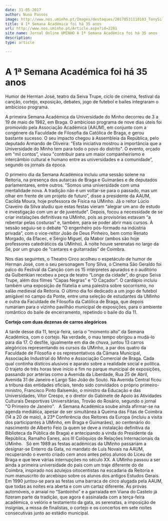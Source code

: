 ```yaml
---
date: 31-05-2017
author: Nuno Passos
image: http://www.nos.uminho.pt/Images/destaques/20170531110103_TonySilva.jpg
title: A 1ª Semana Académica foi há 35 anos
url: http://www.nos.uminho.pt/Article.aspx?id=2281
site name: Jornal Online UMINHO A 1ª Semana Académica foi há 35 anos
description: 
type: article

---
```

# A 1ª Semana Académica foi há 35 anos


  

Humor de Herman José, teatro da Seiva Trupe, ciclo de cinema, festival da canção, cortejo, exposição, debates, jogo de futebol e bailes integraram o ambicioso programa.

A primeira Semana Académica da Universidade do Minho decorreu de 3 a 19 de maio de 1982, em Braga. O ambicioso programa de nove dias úteis foi promovido pela Associação Académica (AAUM), em conjunto com a congénere da Faculdade de Filosofia da Católica de Braga, e gerou bastante sucesso. O seu impacto chegou à Assembleia da República, pelo deputado Armando de Oliveira: "Esta iniciativa mostrou a importância que a Universidade do Minho tem para todo o povo do distrito". O evento, orçado em “mil contos”, visou "contribuir para um maior companheirismo e intercâmbio cultural e humano entre as universidades e a comunidade”, segundo os jornais da época.

O primeiro dia da Semana Académica incluiu uma sessão solene na Reitoria, na presença dos autarcas de Braga e Guimarães e de deputados parlamentares, entre outros. "Somos uma universidade com uma mentalidade nova. A tradição não é um voltar-se para o passado, mas um olhar em frente de um projeto de futuro”, disse a presidente da AAUM, Cacilda Moura, hoje professora de Física na UMinho. Já o reitor Lúcio Craveiro da Silva aludiu que estas festas vieram “alegrar um ano de estudo e investigação com um ar de juventude”. Depois, focou a necessidade de se criar instalações definitivas na UMinho, pois as provisórias estavam “a rebentar pelas costuras” e, também, para se poder abrir mais cursos. À sessão seguiu-se o debate “O engenheiro pós-formado na indústria privada”, com o vice-reitor João de Deus Pinheiro, bem como Renato Morgado, da Efacec, e Sérgio Miguel, da Mabor (ambos são hoje professores catedráticos da UMinho). À noite houve serenatas no largo da Sé, por um grupo de “cantares e guitarradas” de Coimbra.

Nos dias seguintes, o Theatro Circo acolheu o espetáculo de humor de Herman José, com o seu personagem Tony Silva, o Cinema São Geraldo foi palco do Festival da Canção com os 15 intérpretes apurados e o auditório da Gulbenkian recebeu a peça de teatro “Longe da cidade”, do grupo Seiva Trupe, além dos filmes “Capas Negras” e “O Caçador”. O cardápio incluiu também uma exposição de filatelia e uma palestra sobre socorrismo, no salão medieval da Reitoria. O último dia foi dedicado a um jogo de futebol amigável no campo da Ponte, entre uma seleção de estudantes da UMinho e outra da Faculdade de Filosofia da Católica de Braga, que depois rumariam para o vizinho pavilhão municipal de exposições, para o ambiente romântico do baile de encerramento, repetindo o baile do dia 11.
 

**Cortejo com duas dezenas de carros alegóricos** 

A tarde desse dia 11, terça-feira, seria o “momento alto” da Semana Académica, com o cortejo. Na verdade, o mau tempo obrigou a mudá-lo para dia 17. O desfile, igualmente em dia de chuva, juntou 13 carros alegóricos representando os cursos da UMinho, a par dos quatro da Faculdade de Filosofia e os representativos da Câmara Municipal, Associação Industrial do Minho e Associação Comercial de Braga. Cada qual continha dísticos alusivos e aparato sobre a realidade social e política. O trajeto de três horas teve início e fim no parque municipal de exposições, passando por artérias como a Avenida da Liberdade, Rua 25 de Abril, Avenida 31 de Janeiro e Largo São João do Souto. Na Avenida Central ficou a tribuna das entidades oficiais, tendo sido convidados o próprio primeiro-ministro, Francisco Pinto Balsemão, o ministro da Educação e das Universidades, Vítor Crespo, e o diretor do Gabinete de Apoio às Atividades Culturais Desportivas Universitárias, Trovão do Rosário, segundo o jornal "O Primeiro de Janeiro".
 
A Semana Académica soube ainda afirmar-se na agenda mediática, apesar de ser simultânea à Queima das Fitas de Coimbra (14 a 20 de maio), à 23ª Conferência dos Reitores da Europa (incluiu a visita dos participantes à UMinho, em Braga e Guimarães), ao centenário do nascimento de Alberto Feio (a quem se deve a instalação definitiva da Biblioteca da Pública de Braga) e antecipando a vinda do Presidente da República, Ramalho Eanes, aos III Colóquios de Relações Internacionais da UMinho.
 
Só em 1989 as festas académicas da UMinho passariam a designar-se Enterro da Gata, no mandato de Luís Novais na AAUM, recuperando o evento criado cem anos antes pelos alunos do Liceu de Braga e que teve várias interrupções no século XX. A UMinho passou a ser ainda a primeira universidade do país com um traje diferente do de Coimbra, inspirado nos azulejos oitocentistas na escadaria da Reitoria e num manuscrito do arcebispo sobre os alunos dos antigos Estudos Gerais. Em 1990 juntou-se para as festas uma barraca de circo alugada pela AAUM, que todas as noites era aberta e com um cartaz diferente. As provas automóveis, o arraial no “Santoinho” e a garraiada em Viana do Castelo já fizeram parte da tradição, que agora é assinalada com a terça-feira académica, o velório e testamento da gata, as serenatas, a imposição de insígnias, a missa de finalistas, o cortejo e os concertos em sete noites consecutivas junto ao estádio municipal.

